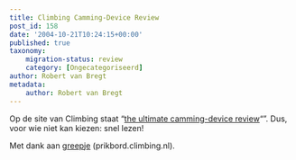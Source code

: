 ```yaml
---
title: Climbing Camming-Device Review
post_id: 158
date: '2004-10-21T10:24:15+00:00'
published: true
taxonomy:
    migration-status: review
    category: [Ongecategoriseerd]
author: Robert van Bregt
metadata:
    author: Robert van Bregt
---
```

Op de site van Climbing staat “[the ultimate camming-device review](http://www.climbing.com/equipment/cams212/)“”. Dus, voor wie niet kan kiezen: snel lezen!

Met dank aan [greepje](http://forum.climbing.nl/59318.html) (prikbord.climbing.nl).